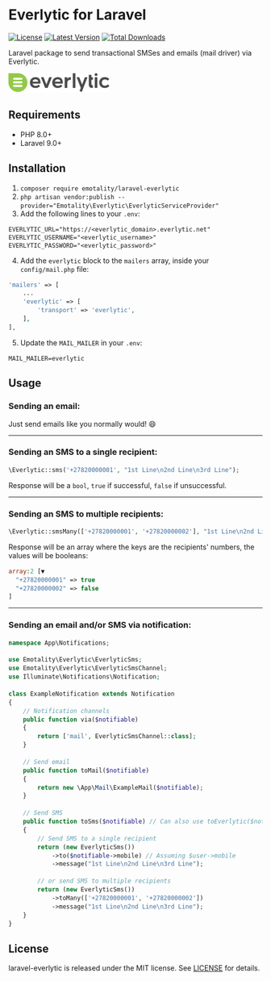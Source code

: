 # Everlytic for Laravel

<p>
    <a href="https://packagist.org/packages/emotality/laravel-everlytic"><img src="https://img.shields.io/packagist/l/emotality/laravel-everlytic" alt="License"></a>
    <a href="https://packagist.org/packages/emotality/laravel-everlytic"><img src="https://img.shields.io/packagist/v/emotality/laravel-everlytic" alt="Latest Version"></a>
    <a href="https://packagist.org/packages/emotality/laravel-everlytic"><img src="https://img.shields.io/packagist/dt/emotality/laravel-everlytic" alt="Total Downloads"></a>
</p>

Laravel package to send transactional SMSes and emails (mail driver) via Everlytic.

<p>
    <a href="https://www.everlytic.com" target="_blank">
        <img src="https://raw.githubusercontent.com/emotality/files/master/GitHub/everlytic.png" height="39">
    </a>
</p>

## Requirements

- PHP 8.0+
- Laravel 9.0+

## Installation

1. `composer require emotality/laravel-everlytic`
2. `php artisan vendor:publish --provider="Emotality\Everlytic\EverlyticServiceProvider"`
3. Add the following lines to your `.env`:

```
EVERLYTIC_URL="https://<everlytic_domain>.everlytic.net"
EVERLYTIC_USERNAME="<everlytic_username>"
EVERLYTIC_PASSWORD="<everlytic_password>"
```

4. Add the `everlytic` block to the `mailers` array, inside your `config/mail.php` file:

```php
'mailers' => [
    ...
    'everlytic' => [
        'transport' => 'everlytic',
    ],
],
```

5. Update the `MAIL_MAILER` in your `.env`:

```
MAIL_MAILER=everlytic
```

## Usage

### Sending an email:

Just send emails like you normally would! :smile:

---

### Sending an SMS to a single recipient:

```php
\Everlytic::sms('+27820000001', "1st Line\n2nd Line\n3rd Line");
```

Response will be a `bool`, `true` if successful, `false` if unsuccessful.

---

### Sending an SMS to multiple recipients:

```php
\Everlytic::smsMany(['+27820000001', '+27820000002'], "1st Line\n2nd Line\n3rd Line");
```

Response will be an array where the keys are the recipients' numbers, the values will be booleans:

```php
array:2 [▼
  "+27820000001" => true
  "+27820000002" => false
]
```

---

### Sending an email and/or SMS via notification:

```php
namespace App\Notifications;

use Emotality\Everlytic\EverlyticSms;
use Emotality\Everlytic\EverlyticSmsChannel;
use Illuminate\Notifications\Notification;

class ExampleNotification extends Notification
{
    // Notification channels
    public function via($notifiable)
    {
        return ['mail', EverlyticSmsChannel::class];
    }
    
    // Send email
    public function toMail($notifiable)
    {
        return new \App\Mail\ExampleMail($notifiable);
    }
    
    // Send SMS
    public function toSms($notifiable) // Can also use toEverlytic($notifiable)
    {
        // Send SMS to a single recipient
        return (new EverlyticSms())
            ->to($notifiable->mobile) // Assuming $user->mobile
            ->message("1st Line\n2nd Line\n3rd Line");
            
        // or send SMS to multiple recipients
        return (new EverlyticSms())
            ->toMany(['+27820000001', '+27820000002'])
            ->message("1st Line\n2nd Line\n3rd Line");
    }
}
```

## License

laravel-everlytic is released under the MIT license. See [LICENSE](https://github.com/emotality/laravel-everlytic/blob/master/LICENSE) for details.
